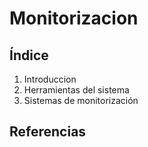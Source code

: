 # Monitorizacion

## Índice
1. Introduccion
2. Herramientas del sistema
3. Sistemas de monitorización

## Referencias
